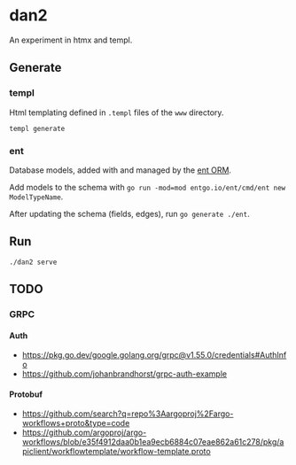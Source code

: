 # dan2

An experiment in htmx and templ.

## Generate

### templ

Html templating defined in `.templ` files of the `www` directory.

```
templ generate
```

### ent

Database models, added with and managed by the [ent ORM](https://entgo.io/).

Add models to the schema with `go run -mod=mod entgo.io/ent/cmd/ent new ModelTypeName`.

After updating the schema (fields, edges), run `go generate ./ent`.

## Run

```
./dan2 serve
```

## TODO

### GRPC

#### Auth

- https://pkg.go.dev/google.golang.org/grpc@v1.55.0/credentials#AuthInfo
- https://github.com/johanbrandhorst/grpc-auth-example

#### Protobuf

- https://github.com/search?q=repo%3Aargoproj%2Fargo-workflows+proto&type=code
- https://github.com/argoproj/argo-workflows/blob/e35f4912daa0b1ea9ecb6884c07eae862a61c278/pkg/apiclient/workflowtemplate/workflow-template.proto
